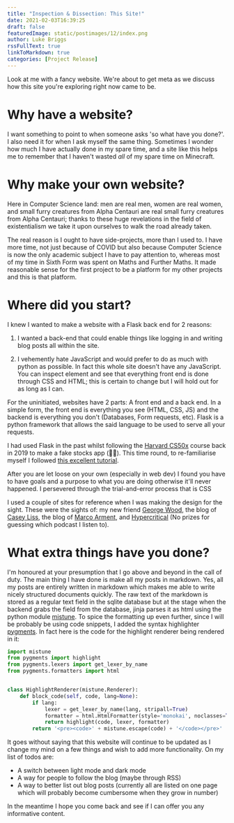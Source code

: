 ```yaml
---
title: "Inspection & Dissection: This Site!"
date: 2021-02-03T16:39:25
draft: false
featuredImage: static/postimages/12/index.png
author: Luke Briggs
rssFullText: true
linkToMarkdown: true
categories: [Project Release]
---
```

Look at me with a fancy website. We're about to get meta as we discuss how this site you're exploring right now came to be.

# Why have a website?

I want something to point to when someone asks 'so what have you done?'. I also need it for when I ask myself the same thing. Sometimes I wonder how much I have actually done in my spare time, and a site like this helps me to remember that I haven't wasted *all* of my spare time on Minecraft.

# Why make your own website?

Here in Computer Science land: men are real men, women are real women, and small furry creatures from Alpha Centauri are real small furry creatures from Alpha Centauri; thanks to these huge revelations in the field of existentialism we take it upon ourselves to walk the road already taken.

The real reason is I ought to have side-projects, more than I used to. I have more time, not just because of COVID but also because Computer Science is now the only academic subject I have to pay attention to, whereas most of my time in Sixth Form was spent on Maths and Further Maths. It made reasonable sense for the first project to be a platform for my other projects and this is that platform.

# Where did you start?

I knew I wanted to make a website with a Flask back end for 2 reasons:
1. I wanted a back-end that could enable things like logging in and writing blog posts all within the site.

2. I vehemently hate JavaScript and would prefer to do as much with python as possible. In fact this whole site doesn't have any JavaScript. You can inspect element and see that everything front end is done through CSS and HTML; this is certain to change but I will hold out for as long as I can.

For the uninitiated, websites have 2 parts: A front end and a back end. In a simple form, the front end is everything you see (HTML, CSS, JS) and the backend is everything you don't (Databases, Form requests, etc). Flask is a python framework that allows the said language to be used to serve all your requests.

I had used Flask in the past whilst following the [Harvard CS50x](https://cs50.harvard.edu/x/2021/) course back in 2019 to make a fake stocks app (💎👐). This time round, to re-familiarise myself I followed [this excellent tutorial](https://flask.palletsprojects.com/en/1.1.x/tutorial/).

After you are let loose on your own (especially in web dev) I found you have to have goals and a purpose to what you are doing otherwise it'll never happened. I persevered through the trial-and-error process that is CSS

I used a couple of sites for reference when I was making the design for the sight. These were the sights of: my new friend [George Wood](https://gwood.dev), the blog of [Casey Liss](https://www.caseyliss.com/), the blog of [Marco Arment](https://marco.org), and [Hypercritical](https://hypercritical.co) (No prizes for guessing which podcast I listen to).

# What extra things have you done?

I'm honoured at your presumption that I go above and beyond in the call of duty. The main thing I have done is make all my posts in markdown. Yes, all my posts are entirely written in markdown which makes me able to write nicely structured documents quickly. The raw text of the markdown is stored as a regular text field in the sqlite database but at the stage when the backend grabs the field from the database, jinja parses it as html using the python module [mistune](https://mistune.readthedocs.io/en/latest/intro.html). To spice the formatting up even further, since I will be probably be using code snippets, I added the syntax highlighter [pygments](https://pygments.org/). In fact here is the code for the highlight renderer being rendered in it:

```python
import mistune
from pygments import highlight
from pygments.lexers import get_lexer_by_name
from pygments.formatters import html


class HighlightRenderer(mistune.Renderer):
    def block_code(self, code, lang=None):
        if lang:
            lexer = get_lexer_by_name(lang, stripall=True)
            formatter = html.HtmlFormatter(style='monokai', noclasses=True)
            return highlight(code, lexer, formatter)
        return '<pre><code>' + mistune.escape(code) + '</code></pre>'

```

It goes without saying that this website will continue to be updated as I change my mind on a few things and wish to add more functionality. On my list of todos are:

* A switch between light mode and dark mode
* A way for people to follow the blog (maybe through RSS)
* A way to better list out blog posts (currently all are listed on one page which will probably become cumbersome when they grow in number)

In the meantime I hope you come back and see if I can offer you any informative content.
